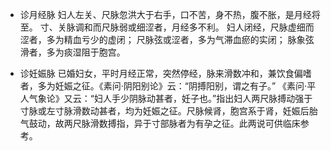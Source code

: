 - 诊月经脉
妇人左关、尺脉忽洪大于右手，口不苦，身不热，腹不胀，是月经将至。
寸、关脉调和而尺脉弱或细涩者，月经多不利。
妇人闭经，尺脉虚细而涩者，多为精血亏少的虚闭；
尺脉弦或涩者，多为气滞血瘀的实闭；
脉象弦滑者，多为痰湿阻于胞宫。

- 诊妊娠脉 
已婚妇女，平时月经正常，突然停经，脉来滑数冲和，兼饮食偏嗜者，多为妊娠之征。《素问·阴阳别论》云：“阴搏阳别，谓之有子。” 《素问·平人气象论》又云：“妇人手少阴脉动甚者，妊子也。”指出妇人两尺脉搏动强于寸脉或左寸脉滑数动甚者，均为妊娠之征。尺脉候肾，胞宫系于肾，妊娠后胎气鼓动，故两尺脉滑数搏指，异于寸部脉者为有孕之征。此两说可供临床参考。